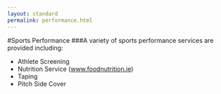 ```yaml
---
layout: standard
permalink: performance.html
---
```

#Sports Performance
###A variety of sports performance services are provided including:

- Athlete Screening
- Nutrition Service (www.foodnutrition.ie)
- Taping
- Pitch Side Cover

